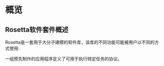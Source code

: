 # 概览

## &#x20;Rosetta软件套件概述

Rosetta是一套用于大分子建模的软件库，该库的不同功能可能被用户以不同的方式使用:

一组预先制作的应用程序定义了可用于执行特定任务的协议。
